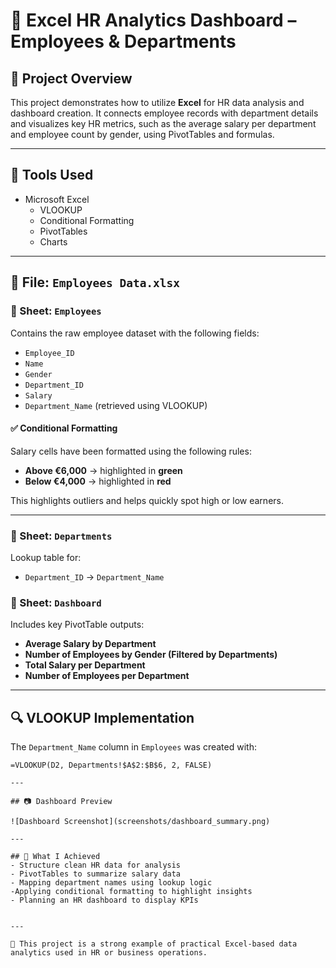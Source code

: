 # 🧾 Excel HR Analytics Dashboard – Employees & Departments

## 📌 Project Overview
This project demonstrates how to utilize **Excel** for HR data analysis and dashboard creation. It connects employee records with department details and visualizes key HR metrics, such as the average salary per department and employee count by gender, using PivotTables and formulas.

---

## 🧰 Tools Used
- Microsoft Excel
  - VLOOKUP
  - Conditional Formatting
  - PivotTables
  - Charts 

---

## 📁 File: `Employees Data.xlsx`

### 🔹 Sheet: `Employees`
Contains the raw employee dataset with the following fields:
- `Employee_ID`
- `Name`
- `Gender`
- `Department_ID`
- `Salary`
- `Department_Name` (retrieved using VLOOKUP)

#### ✅ Conditional Formatting
Salary cells have been formatted using the following rules:
- **Above €6,000** → highlighted in **green**
- **Below €4,000** → highlighted in **red**

This highlights outliers and helps quickly spot high or low earners.

---

### 🔹 Sheet: `Departments`
Lookup table for:
- `Department_ID` → `Department_Name`


### 🔹 Sheet: `Dashboard`
Includes key PivotTable outputs:
- **Average Salary by Department**
- **Number of Employees by Gender (Filtered by Departments)**
- **Total Salary per Department**
- **Number of Employees per Department**						

---

## 🔍 VLOOKUP Implementation

The `Department_Name` column in `Employees` was created with:
```excel
=VLOOKUP(D2, Departments!$A$2:$B$6, 2, FALSE)

---

## 📷 Dashboard Preview

![Dashboard Screenshot](screenshots/dashboard_summary.png)

---

## 🧠 What I Achieved
- Structure clean HR data for analysis
- PivotTables to summarize salary data
- Mapping department names using lookup logic
-Applying conditional formatting to highlight insights
- Planning an HR dashboard to display KPIs


---

📌 This project is a strong example of practical Excel-based data analytics used in HR or business operations.
